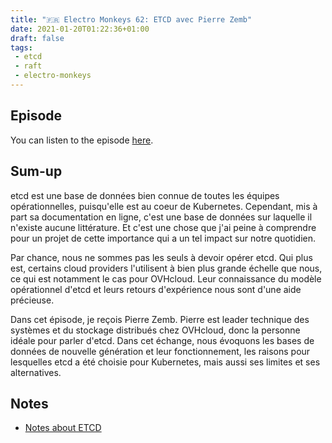 ```yaml
---
title: "🇫🇷 Electro Monkeys 62: ETCD avec Pierre Zemb"
date: 2021-01-20T01:22:36+01:00
draft: false
tags:
 - etcd
 - raft 
 - electro-monkeys 
---
```


## Episode 

You can listen to the episode [here](https://podcast.electro-monkeys.fr/926791/6564823). 

## Sum-up 

etcd est une base de données bien connue de toutes les équipes opérationnelles, puisqu'elle est au coeur de Kubernetes. Cependant, mis à part sa documentation en ligne, c'est une base de données sur laquelle il n'existe aucune littérature. Et c'est une chose que j'ai peine à comprendre pour un projet de cette importance qui a un tel impact sur notre quotidien.

Par chance, nous ne sommes pas les seuls à devoir opérer etcd. Qui plus est, certains cloud providers l'utilisent à bien plus grande échelle que nous, ce qui est notamment le cas pour OVHcloud. Leur connaissance du modèle opérationnel d'etcd et leurs retours d'expérience nous sont d'une aide précieuse.

Dans cet épisode, je reçois Pierre Zemb. Pierre est leader technique des systèmes et du stockage distribués chez OVHcloud, donc la personne idéale pour parler d'etcd. Dans cet échange, nous évoquons les bases de données de nouvelle génération et leur fonctionnement, les raisons pour lesquelles etcd a été choisie pour Kubernetes, mais aussi ses limites et ses alternatives.

## Notes

* [Notes about ETCD](/posts/notes-about-etcd/)
